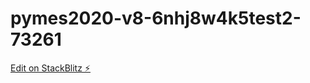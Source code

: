 # pymes2020-v8-6nhj8w4k5test2-73261

[Edit on StackBlitz ⚡️](https://stackblitz.com/edit/pymes2020-v8-6nhj8w4k5test2-73261)